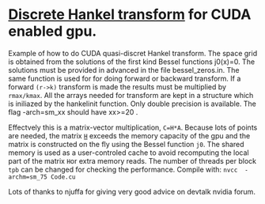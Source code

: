 # [Discrete Hankel transform](https://en.wikipedia.org/wiki/Hankel_transform#Fourier_transform_in_two_dimensions) for CUDA enabled gpu.

Example of how to do CUDA quasi-discret Hankel transform. The space grid is obtained from the solutions of the first kind Bessel functions j0(x)=0. The solutions must be provided in advanced in the file bessel_zeros.in. The same function is used for for doing forward or backward transform. If a forward `(r->k)` transform is made the results must be multiplied by `rmax/kmax`. All the arrays needed for transform are kept in a structure which is iniliazed by the hankelinit function. Only double precision is available. The flag -arch=sm_xx should have xx>=20 .

Effectvely this is a matrix-vector multiplication, `C=H*A`. Because lots of points are needed, the matrix [`H`](https://openresearchsoftware.metajnl.com/articles/10.5334/jors.82/) exceeds the memory capacity of the gpu and the matrix is constructed on the fly using the Bessel function `j0`. The shared memory is used as a user-controled cache to avoid recomputing the local part of the matrix `H`or extra memory reads. The number of threads per block `tpb` can be changed for checking the performance. 
Compile with:
```nvcc  -archm=sm_75 Code.cu```

Lots of thanks to njuffa for giving very good advice on devtalk nvidia forum.
